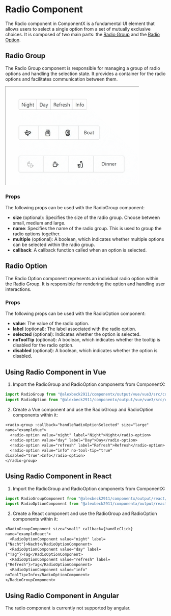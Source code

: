 # Radio Component

The Radio component in ComponentX is a fundamental UI element that allows 
users to select a single option from a set of mutually exclusive choices. 
It is composed of two main parts: the [Radio Group](#radio-group) and the [Radio Option](#radio-option).

## Radio Group

The Radio Group component is responsible for managing a group of 
radio options and handling the selection state. It provides a container 
for the radio options and facilitates communication between them.

<img src="radio.gif" alt="radio component"/>

### Props

The following props can be used with the RadioGroup component:

- **size** (optional): Specifies the size of the radio group. Choose between small, medium and large.
- **name**: Specifies the name of the radio group. This is used to group the radio options together.
- **multiple** (optional): A boolean, which indicates whether multiple options can be selected within the radio group.
- **callback**: A callback function called when an option is selected.

## Radio Option

The Radio Option component represents an individual radio 
option within the Radio Group. It is responsible for rendering 
the option and handling user interactions.

### Props

The following props can be used with the RadioOption component:

- **value**: The value of the radio option.
- **label** (optional): The label associated with the radio option.
- **selected** (optional): Indicates whether the option is selected.
- **noToolTip** (optional): A boolean, which indicates whether the tooltip is disabled for the radio option.
- **disabled** (optional): A boolean, which indicates whether the option is disabled.

## Using Radio Component in Vue

1. Import the RadioGroup and RadioOption components from ComponentX:
```ts
import RadioGroup from "@alexbeck2911/componentx/output/vue/vue3/src/components/radio/radio-group-component.vue";
import RadioOption from "@alexbeck2911/componentx/output/vue/vue3/src/components/radio/radio-option-component.vue";
```
2. Create a Vue component and use the RadioGroup and RadioOption components within it:
```vue
<radio-group :callback="handleRadioOptionSelected" size="large" name="exampleVue">
  <radio-option value="night" label="Night">Night</radio-option>
  <radio-option value="day" label="Day">Day</radio-option>
  <radio-option value="refresh" label="Refresh">Refresh</radio-option>
  <radio-option value="info" no-tool-tip="true" disabled="true">Info</radio-option> 
</radio-group>
```

## Using Radio Component in React

1. Import the RadioGroup and RadioOption components from ComponentX:
```ts
import RadioGroupComponent from "@alexbeck2911/componentx/output/react/src/components/radio/radio-group-component.jsx";
import RadioOptionComponent from "@alexbeck2911/componentx/output/react/src/components/radio/radio-option-component.jsx";
```
2. Create a React component and use the RadioGroup and RadioOption components within it:
```ecmascript 6
<RadioGroupComponent size="small" callback={handleClick} name="exampleReact">
  <RadioOptionComponent value="night" label={"Nacht"}>Nacht</RadioOptionComponent>
  <RadioOptionComponent value="day" label={"Tag"}>Tag</RadioOptionComponent>
  <RadioOptionComponent value="refresh" label={"Refresh"}>Tag</RadioOptionComponent>
  <RadioOptionComponent value="info" noToolTip>Info</RadioOptionComponent>
</RadioGroupComponent>
```

## Using Radio Component in Angular

The radio component is currently not supported by angular.